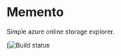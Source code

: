 # Memento
Simple azure online storage explorer. 

[![Build status](https://ocpte.visualstudio.com/758c51ee-9425-40cb-8e49-c9205c103bca/_apis/build/status/1)
